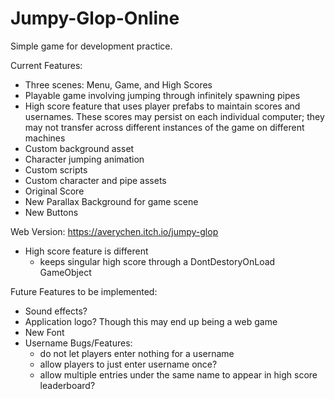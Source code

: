 # Jumpy-Glop-Online



Simple game for development practice.

Current Features: 
- Three scenes: Menu, Game, and High Scores
- Playable game involving jumping through infinitely spawning pipes
- High score feature that uses player prefabs to maintain scores and usernames. These scores may persist on each individual computer; they may not transfer across different instances of the game on different machines
- Custom background asset
- Character jumping animation
- Custom scripts
- Custom character and pipe assets
- Original Score
- New Parallax Background for game scene
- New Buttons

Web Version: https://averychen.itch.io/jumpy-glop
- High score feature is different
    - keeps singular high score through a DontDestoryOnLoad GameObject



Future Features to be implemented:
- Sound effects?
- Application logo? Though this may end up being a web game
- New Font
- Username Bugs/Features:
    - do not let players enter nothing for a username
    - allow players to just enter username once?
    - allow multiple entries under the same name to appear in high score leaderboard?